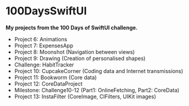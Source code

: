 # 100DaysSwiftUI
**My projects from the 100 Days of SwiftUI challenge.**

- Project 6: Animations
- Project 7: ExpensesApp
- Project 8: Moonshot (Navigation between views)
- Project 9: Drawing (Creation of personalised shapes)
- Challenge: HabitTracker
- Project 10: CupcakeCorner (Coding data and Internet transmissions)
- Project 11: Bookworm (Core data)
- Project 12: CoreDataProject
- Milestone: Challenge10-12 (Part1: OnlineFetching, Part2: CoreData)
- Project 13: InstaFilter (CoreImage, CIFilters, UIKit images)
